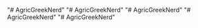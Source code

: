 "# AgricGreekNerd" 
"# AgricGreekNerd" 
"# AgricGreekNerd" 
"# AgricGreekNerd" 
"# AgricGreekNerd" 
